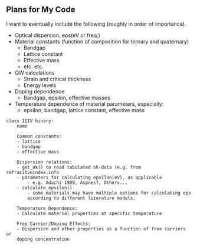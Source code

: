 ## Plans for My Code

I want to eventually include the following (roughly in order of importance).


- Optical dispersion, eps(eV or freq.) 
- Material constants (function of composition for ternary and quaternary)
    - Bandgap
    - Lattice constant
    - Effective mass
    - etc. etc.
- QW calculations
    - Strain and critical thickness
    - Energy levels
- Doping dependence
    - Bandgap, epsilon, effective masses
- Temperature dependence of material parameters, especially:
    - epsilon, bandgap, lattice constant, effective mass

```
class IIIV binary:
    name 
    
    Common constants:
    - lattice
    - bandgap
    - effective mass

    Dispersion relations:
    - get_nk() to read tabulated nk-data (e.g. from refracitveindex.info
    - parameters for calculating epsilon(eV), as applicable
        - e.g. Adachi 1989, Aspnes?, Others...
    - calculate_epsilon()
        - some materials may have multiple options for calculating eps
        according to different literature models.

    Temperature Dependence:
    - Calculate material properties at specific temperature

    Free Carrier/Doping Effects:
    - Dispersion and other properties as a function of free carriers or
    doping concentration
```

